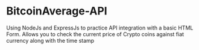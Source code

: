 # BitcoinAverage-API
Using NodeJs and ExpressJs to practice API integration with a basic HTML Form. Allows you to check the current price of Crypto coins against fiat currency along with the time stamp
